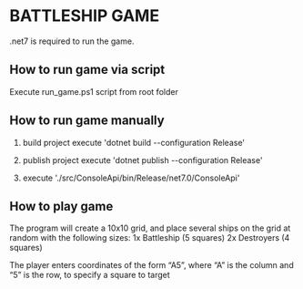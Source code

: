 # BATTLESHIP GAME

.net7 is required to run the game.

## How to run game via script
Execute run_game.ps1 script from root folder

## How to run game manually
1) build project
execute 'dotnet build --configuration Release'

2) publish project
execute 'dotnet publish --configuration Release'

3) execute './src/ConsoleApi/bin/Release/net7.0/ConsoleApi'

## How to play game
The program will create a 10x10 grid, and place several ships on the grid at random with the following sizes:
1x Battleship (5 squares)
2x Destroyers (4 squares)

The player enters coordinates of the form “A5”, where “A” is the column and “5” is the row, to specify a square to target
